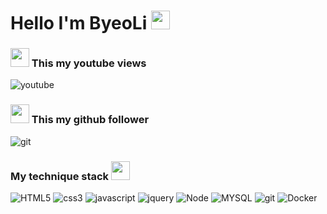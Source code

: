 <p>
  <h1>Hello I'm ByeoLi <img src="https://user-images.githubusercontent.com/99159418/234497303-71568c04-2d9e-4d9e-b7a1-9313871b9b7c.png" height="30px"/></h1>
</p>
<p>
  <h3><img src="https://user-images.githubusercontent.com/99159418/234497426-caabc891-b0d3-41f1-a722-e8cadd038665.png" width="30px" height="30px"/> This my youtube views</h3>
</p>
  
![youtube](https://img.shields.io/youtube/channel/views/UCX4Uca-WEkZY-ri8wwQaMHQ?label=ByeoLi&style=social)

<p>
  <h3><img src="https://user-images.githubusercontent.com/99159418/234497426-caabc891-b0d3-41f1-a722-e8cadd038665.png" width="30px" height="30px"/> This my github follower</h3>
</p>

![git](https://img.shields.io/github/followers/fallingstary?style=social)

<h3> My technique stack <img src="https://user-images.githubusercontent.com/99159418/234498833-68b8b27e-1c0e-45e3-b7f8-6bc4a5a0ae57.png" width="30px" height="30px"></h3>
  
![HTML5](https://img.shields.io/badge/HTML5-E34F26?style=for-the-badge&logo=HTML5&logoColor=white)
![css3](https://img.shields.io/badge/css3-3f51b5?style=for-the-badge&logo=css3&logoColor=ffffff)
![javascript](https://img.shields.io/badge/javascript-ffeb3b?style=for-the-badge&logo=javascript&logoColor=000000)
![jquery](https://img.shields.io/badge/jquery-1a78c2?style=for-the-badge&logo=jquery&logoColor=ffffff)
![Node](https://img.shields.io/badge/Nodejs-07ff45?style=for-the-badge&logo=Node.js&logoColor=ffffff)
![MYSQL](https://img.shields.io/badge/MYSQL-1a78c2?style=for-the-badge&logo=MYSQL&logoColor=ffffff)
![git](https://img.shields.io/badge/git-000000?style=for-the-badge&logo=git&logoColor=ffffff)
![Docker](https://img.shields.io/badge/Docker-46a2f1?style=for-the-badge&logo=docker&logoColor=ffffff)
